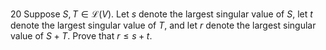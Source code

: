 20 Suppose $S, T \in \mathcal{L}(V)$. Let $s$ denote the largest singular value of $S$, let $t$ denote the largest singular value of $T$, and let $r$ denote the largest singular value of $S+T$. Prove that $r \leq s+t$.